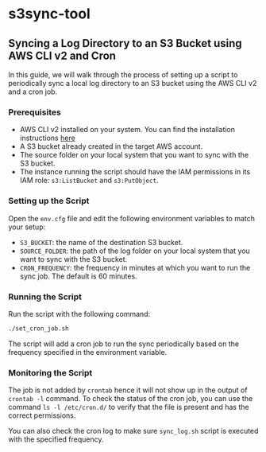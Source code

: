# s3sync-tool

## Syncing a Log Directory to an S3 Bucket using AWS CLI v2 and Cron

In this guide, we will walk through the process of setting up a script to periodically sync a local log directory to an S3 bucket using the AWS CLI v2 and a cron job.

### Prerequisites
- AWS CLI v2 installed on your system. You can find the installation instructions [here](https://docs.aws.amazon.com/cli/latest/userguide/install-cliv2.html)
- A S3 bucket already created in the target AWS account.
- The source folder on your local system that you want to sync with the S3 bucket.
- The instance running the script should have the IAM permissions in its IAM role: `s3:ListBucket` and `s3:PutObject`.

### Setting up the Script
Open the `env.cfg` file and edit the following environment variables to match your setup:
- `S3_BUCKET`: the name of the destination S3 bucket.
- `SOURCE_FOLDER`: the path of the log folder on your local system that you want to sync with the S3 bucket.
- `CRON_FREQUENCY`: the frequency in minutes at which you want to run the sync job. The default is 60 minutes.

### Running the Script
Run the script with the following command:
```bash
./set_cron_job.sh
```
The script will add a cron job to run the sync periodically based on the frequency specified in the environment variable.


### Monitoring the Script
The job is not added by `crontab` hence it will not show up in the output of `crontab -l` command. To check the status of the cron job, you can use the command `ls -l /etc/cron.d/` to verify that the file is present and has the correct permissions.

You can also check the cron log to make sure `sync_log.sh` script is executed with the specified frequency.


